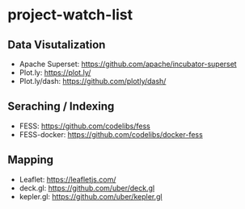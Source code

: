 # project-watch-list

## Data Visutalization

- Apache Superset:
https://github.com/apache/incubator-superset
- Plot.ly:
https://plot.ly/
- Plot.ly/dash:
https://github.com/plotly/dash/

## Seraching / Indexing

- FESS:
https://github.com/codelibs/fess
- FESS-docker:
https://github.com/codelibs/docker-fess

## Mapping

- Leaflet:
https://leafletjs.com/
- deck.gl:
https://github.com/uber/deck.gl
- kepler.gl:
https://github.com/uber/kepler.gl
